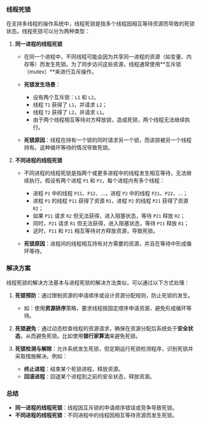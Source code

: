 ### 线程死锁

在支持多线程的操作系统中，线程死锁是指多个线程因相互等待资源而导致的死锁状态。线程死锁可以分为两种类型：

1. **同一进程的线程死锁**
   - 在同一个进程中，不同线程可能会因为共享同一进程的资源（如变量、内存等）而发生死锁。为了同步访问这些资源，线程通常使用**互斥锁（mutex）**来进行互斥操作。
   - **死锁发生场景**：
     - 设有两个互斥锁：`L1` 和 `L2`。
     - 线程 `T1` 获得了 `L1`，并请求 `L2`；
     - 线程 `T2` 获得了 `L2`，并请求 `L1`。
     - 由于两个线程相互等待对方释放锁，造成死锁，两个线程无法继续执行。

   - **死锁原因**：线程在持有一个锁的同时请求另一个锁，而该锁被另一个线程持有。这种循环等待的情况导致死锁。

2. **不同进程的线程死锁**
   - 不同进程的线程死锁是指两个或更多进程中的线程发生相互等待，无法继续执行。假设有两个进程 `P1` 和 `P2`，每个进程内有多个线程：
     - 进程 `P1` 中的线程 `P11`、`P12`、...，进程 `P2` 中的线程 `P21`、`P22`、...；
     - 进程 `P1` 的线程 `P11` 获得了资源 `R1`，进程 `P2` 的线程 `P21` 获得了资源 `R2`；
     - 如果 `P11` 请求 `R2` 但无法获得，进入阻塞状态，等待 `P21` 释放 `R2`；
     - 同时，`P21` 请求 `R1` 但无法获得，进入阻塞状态，等待 `P11` 释放 `R1`；
     - 这时，`P11` 和 `P21` 相互等待对方释放资源，导致死锁。

   - **死锁原因**：进程间的线程相互持有对方需要的资源，并且在等待中形成循环等待。

### 解决方案
线程死锁的解决方法基本与进程死锁的解决方法类似，可以通过以下方式处理：

1. **死锁预防**：通过限制资源的申请顺序或设计资源分配规则，防止死锁的发生。
   - 如：使用**资源排序**策略，要求线程按固定顺序申请资源，避免形成循环等待。

2. **死锁避免**：通过动态检查线程的资源请求，确保在资源分配后系统处于**安全状态**，从而避免死锁。比如使用**银行家算法**来避免死锁。

3. **死锁检测与解除**：允许系统发生死锁，但定期运行死锁检测程序，识别死锁并采取措施解决。例如：
   - **终止进程**：结束某个死锁进程，释放资源。
   - **回滚进程**：回退某个进程到之前的安全状态，释放资源。

### 总结
- **同一进程的线程死锁**：线程因互斥锁的申请顺序错误或竞争导致死锁。
- **不同进程的线程死锁**：不同进程中的线程因相互等待资源而发生死锁。
